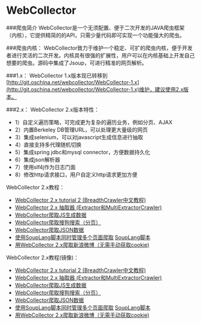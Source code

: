 WebCollector
============

###爬虫简介
WebCollector是一个无须配置、便于二次开发的JAVA爬虫框架（内核），它提供精简的的API，只需少量代码即可实现一个功能强大的爬虫。

###爬虫内核：
WebCollector致力于维护一个稳定、可扩的爬虫内核，便于开发者进行灵活的二次开发。内核具有很强的扩展性，用户可以在内核基础上开发自己想要的爬虫。源码中集成了Jsoup，可进行精准的网页解析。

###1.x：
WebCollector 1.x版本现已转移到[http://git.oschina.net/webcollector/WebCollector-1.x](http://git.oschina.net/webcollector/WebCollector-1.x)维护，建议使用2.x版本。

###2.x：
WebCollector 2.x版本特性：
* 1）自定义遍历策略，可完成更为复杂的遍历业务，例如分页、AJAX
* 2）内置Berkeley DB管理URL，可以处理更大量级的网页
* 3）集成selenium，可以对javascript生成信息进行抽取
* 4）直接支持多代理随机切换
* 5）集成spring jdbc和mysql connector，方便数据持久化
* 6）集成json解析器
* 7）使用slf4j作为日志门面
* 8）修改http请求接口，用户自定义http请求更加方便


WebCollector 2.x教程：
* [WebCollector 2.x tutorial 2 (BreadthCrawler中文教程)](https://github.com/CrawlScript/WebCollector/blob/master/WebCollectorExample/src/main/java/cn/edu/hfut/dmic/webcollector/example/TutorialCrawler2.java)
* [WebCollector 2.x 抽取器 (Extractor和MultiExtractorCrawler)](https://github.com/CrawlScript/WebCollector/blob/master/WebCollectorExample/src/main/java/cn/edu/hfut/dmic/webcollector/example/TutorialExtractor.java)
* [WebCollector爬取JS生成数据](https://github.com/CrawlScript/WebCollector/blob/master/WebCollectorExample/src/main/java/cn/edu/hfut/dmic/webcollector/example/DemoJSCrawler.java)
* [WebCollector爬取搜狗搜索（分页）](https://github.com/CrawlScript/WebCollector/blob/master/WebCollectorExample/src/main/java/cn/edu/hfut/dmic/webcollector/example/DemoSogouCrawler.java)
* [WebCollector爬取JSON数据](https://github.com/CrawlScript/WebCollector/blob/master/WebCollectorExample/src/main/java/cn/edu/hfut/dmic/webcollector/example/DemoJsonCrawler.java)
* [使用SoupLang脚本同时管理多个页面爬取](https://github.com/CrawlScript/WebCollector/blob/master/WebCollectorExample/src/main/java/cn/edu/hfut/dmic/webcollector/example/DemoSoupLangCrawler.java)     [SoupLang脚本](https://github.com/CrawlScript/WebCollector/blob/master/WebCollectorExample/src/main/resources/example/DemoRule1.xml)
* [用WebCollector 2.x爬取新浪微博（无需手动获取cookie)](http://blog.csdn.net/ajaxhu/article/details/42346471)

WebCollector 2.x教程(镜像)：
* [WebCollector 2.x tutorial 2 (BreadthCrawler中文教程)](http://git.oschina.net/webcollector/WebCollector/blob/master/WebCollectorExample/src/main/java/cn/edu/hfut/dmic/webcollector/example/TutorialCrawler2.java)
* [WebCollector 2.x 抽取器 (Extractor和MultiExtractorCrawler)](http://git.oschina.net/webcollector/WebCollector/blob/master/WebCollectorExample/src/main/java/cn/edu/hfut/dmic/webcollector/example/TutorialExtractor.java)
* [WebCollector爬取JS生成数据](http://git.oschina.net/webcollector/WebCollector/blob/master/WebCollectorExample/src/main/java/cn/edu/hfut/dmic/webcollector/example/DemoJSCrawler.java)
* [WebCollector爬取搜狗搜索（分页）](http://git.oschina.net/webcollector/WebCollector/blob/master/WebCollectorExample/src/main/java/cn/edu/hfut/dmic/webcollector/example/DemoSogouCrawler.java)
* [WebCollector爬取JSON数据](http://git.oschina.net/webcollector/WebCollector/blob/master/WebCollectorExample/src/main/java/cn/edu/hfut/dmic/webcollector/example/DemoJsonCrawler.java)
* [使用SoupLang脚本同时管理多个页面爬取](http://git.oschina.net/webcollector/WebCollector/blob/master/WebCollectorExample/src/main/java/cn/edu/hfut/dmic/webcollector/example/DemoSoupLangCrawler.java)     [SoupLang脚本](http://git.oschina.net/webcollector/WebCollector/blob/master/WebCollectorExample/src/main/resources/example/DemoRule1.xml)
* [用WebCollector 2.x爬取新浪微博（无需手动获取cookie)](http://blog.csdn.net/ajaxhu/article/details/42346471)




